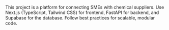 <!-- Use this file to provide workspace-specific custom instructions to Copilot. For more details, visit https://code.visualstudio.com/docs/copilot/copilot-customization#_use-a-githubcopilotinstructionsmd-file -->

This project is a platform for connecting SMEs with chemical suppliers. Use Next.js (TypeScript, Tailwind CSS) for frontend, FastAPI for backend, and Supabase for the database. Follow best practices for scalable, modular code.